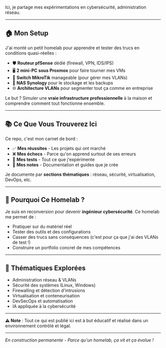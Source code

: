 Ici, je partage mes expérimentations en cybersécurité, administration réseau.

---

## 🏠 Mon Setup

J'ai monté un petit homelab pour apprendre et tester des trucs en conditions quasi-réelles :

- 🛡️ **Routeur pfSense** dédié (firewall, VPN, IDS/IPS)
- 🖥️ **2 mini-PC sous Proxmox** pour faire tourner mes VMs
- 🔀 **Switch MikroTik** manageable (pour gérer mes VLANs)
- 💾 **NAS Synology** pour le stockage et les backups
- 🌐 **Architecture VLANs** pour segmenter tout ça comme en entreprise

Le but ? Simuler une **vraie infrastructure professionnelle** à la maison et comprendre comment tout fonctionne ensemble.

---

## 📚 Ce Que Vous Trouverez Ici

Ce repo, c'est mon carnet de bord :

- ✅ **Mes réussites** - Les projets qui ont marché
- ❌ **Mes échecs** - Parce qu'on apprend surtout de ses erreurs
- 🧪 **Mes tests** - Tout ce que j'expérimente
- 📖 **Mes notes** - Documentation et guides que je crée

Je documente par **sections thématiques** : réseau, sécurité, virtualisation, DevOps, etc.

---

## 🎯 Pourquoi Ce Homelab ?

Je suis en reconversion pour devenir **ingénieur cybersécurité**. Ce homelab me permet de :

- Pratiquer sur du matériel réel
- Tester des outils et des configurations
- Casser des trucs sans conséquences (c'est pour ça que j'ai des VLANs de test !)
- Construire un portfolio concret de mes compétences

---

## 🚀 Thématiques Explorées

- Administration réseau & VLANs
- Sécurité des systèmes (Linux, Windows)
- Firewalling et détection d'intrusions
- Virtualisation et conteneurisation
- DevSecOps et automatisation
- IA appliquée à la cybersécurité

---

**⚠️ Note** : Tout ce qui est publié ici est à but éducatif et réalisé dans un environnement contrôlé et légal.

---

*En construction permanente - Parce qu'un homelab, ça vit et ça évolue !*
